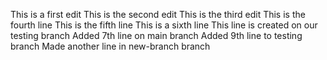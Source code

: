 This is a first edit
This is the second edit
This is the third edit
This is the fourth line
This is the fifth line
This is a sixth line
This line is created on our testing branch
Added 7th line on main branch
Added 9th line to testing branch
Made another line in new-branch branch
